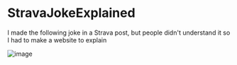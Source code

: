 # StravaJokeExplained
I made the following joke in a Strava post, but people didn't understand it so I had to make a website to explain


![image](https://github.com/user-attachments/assets/ff332922-7eb4-4f52-a51d-7acee5fbe782)
